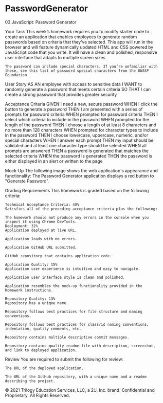 # PasswordGenerator

03 JavaScript: Password Generator

Your Task
    This week’s homework requires you to modify starter code to create an application that enables employees to generate random passwords based on criteria that they’ve selected. This app will run in the browser and will feature dynamically updated HTML and CSS powered by JavaScript code that you write. It will have a clean and polished, responsive user interface that adapts to multiple screen sizes.

    The password can include special characters. If you’re unfamiliar with these, see this list of password special characters from the OWASP Foundation.

User Story
    AS AN employee with access to sensitive data
    I WANT to randomly generate a password that meets certain criteria
    SO THAT I can create a strong password that provides greater security

Acceptance Criteria
    GIVEN I need a new, secure password
    WHEN I click the button to generate a password
    THEN I am presented with a series of prompts for password criteria
    WHEN prompted for password criteria
    THEN I select which criteria to include in the password
    WHEN prompted for the length of the password
    THEN I choose a length of at least 8 characters and no more than 128 characters
    WHEN prompted for character types to include in the password
    THEN I choose lowercase, uppercase, numeric, and/or special characters
    WHEN I answer each prompt
    THEN my input should be validated and at least one character type should be selected
    WHEN all prompts are answered
    THEN a password is generated that matches the selected criteria
    WHEN the password is generated
    THEN the password is either displayed in an alert or written to the page

Mock-Up
    The following image shows the web application's appearance and functionality:
    The Password Generator application displays a red button to "Generate Password".

Grading Requirements
This homework is graded based on the following criteria:

    Technical Acceptance Criteria: 40%
    Satisfies all of the preceding acceptance criteria plus the following:

    The homework should not produce any errors in the console when you inspect it using Chrome DevTools.
    Deployment: 32%
    Application deployed at live URL.

    Application loads with no errors.

    Application GitHub URL submitted.

    GitHub repository that contains application code.

    Application Quality: 15%
    Application user experience is intuitive and easy to navigate.

    Application user interface style is clean and polished.

    Application resembles the mock-up functionality provided in the homework instructions.

    Repository Quality: 13%
    Repository has a unique name.

    Repository follows best practices for file structure and naming conventions.

    Repository follows best practices for class/id naming conventions, indentation, quality comments, etc.

    Repository contains multiple descriptive commit messages.

    Repository contains quality readme file with description, screenshot, and link to deployed application.

Review
    You are required to submit the following for review:

    The URL of the deployed application.

    The URL of the GitHub repository, with a unique name and a readme describing the project.

© 2021 Trilogy Education Services, LLC, a 2U, Inc. brand. Confidential and Proprietary. All Rights Reserved.